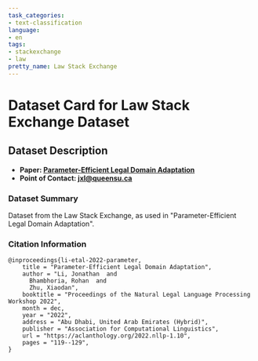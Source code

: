 ```yaml
---
task_categories:
- text-classification
language:
- en
tags:
- stackexchange
- law
pretty_name: Law Stack Exchange
---
```


# Dataset Card for Law Stack Exchange Dataset

## Dataset Description

- **Paper: [Parameter-Efficient Legal Domain Adaptation](https://aclanthology.org/2022.nllp-1.10/)** 
- **Point of Contact: jxl@queensu.ca** 

### Dataset Summary

Dataset from the Law Stack Exchange, as used in "Parameter-Efficient Legal Domain Adaptation".

### Citation Information

```
@inproceedings{li-etal-2022-parameter,
    title = "Parameter-Efficient Legal Domain Adaptation",
    author = "Li, Jonathan  and
      Bhambhoria, Rohan  and
      Zhu, Xiaodan",
    booktitle = "Proceedings of the Natural Legal Language Processing Workshop 2022",
    month = dec,
    year = "2022",
    address = "Abu Dhabi, United Arab Emirates (Hybrid)",
    publisher = "Association for Computational Linguistics",
    url = "https://aclanthology.org/2022.nllp-1.10",
    pages = "119--129",
}
```